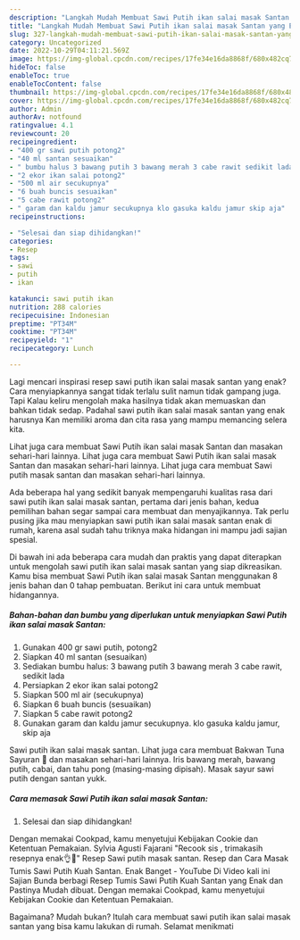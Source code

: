 ```yaml
---
description: "Langkah Mudah Membuat Sawi Putih ikan salai masak Santan yang Enak Banget}"
title: "Langkah Mudah Membuat Sawi Putih ikan salai masak Santan yang Enak Banget}"
slug: 327-langkah-mudah-membuat-sawi-putih-ikan-salai-masak-santan-yang-enak-banget
category: Uncategorized
date: 2022-10-29T04:11:21.569Z
image: https://img-global.cpcdn.com/recipes/17fe34e16da8868f/680x482cq70/sawi-putih-ikan-salai-masak-santan-foto-resep-utama.jpg
hideToc: false
enableToc: true
enableTocContent: false
thumbnail: https://img-global.cpcdn.com/recipes/17fe34e16da8868f/680x482cq70/sawi-putih-ikan-salai-masak-santan-foto-resep-utama.jpg
cover: https://img-global.cpcdn.com/recipes/17fe34e16da8868f/680x482cq70/sawi-putih-ikan-salai-masak-santan-foto-resep-utama.jpg
author: Admin
authorAv: notfound
ratingvalue: 4.1
reviewcount: 20
recipeingredient:
- "400 gr sawi putih potong2"
- "40 ml santan sesuaikan"
- " bumbu halus 3 bawang putih 3 bawang merah 3 cabe rawit sedikit lada"
- "2 ekor ikan salai potong2"
- "500 ml air secukupnya"
- "6 buah buncis sesuaikan"
- "5 cabe rawit potong2"
- " garam dan kaldu jamur secukupnya klo gasuka kaldu jamur skip aja"
recipeinstructions:

- "Selesai dan siap dihidangkan!"
categories:
- Resep
tags:
- sawi
- putih
- ikan

katakunci: sawi putih ikan 
nutrition: 288 calories
recipecuisine: Indonesian
preptime: "PT34M"
cooktime: "PT34M"
recipeyield: "1"
recipecategory: Lunch

---
```



Lagi mencari inspirasi resep sawi putih ikan salai masak santan yang enak? Cara menyiapkannya sangat tidak terlalu sulit namun tidak gampang juga. Tapi Kalau keliru mengolah maka hasilnya tidak akan memuaskan dan bahkan tidak sedap. Padahal sawi putih ikan salai masak santan yang enak harusnya Kan memiliki aroma dan cita rasa yang mampu memancing selera kita.


Lihat juga cara membuat Sawi Putih ikan salai masak Santan dan masakan sehari-hari lainnya. Lihat juga cara membuat Sawi Putih ikan salai masak Santan dan masakan sehari-hari lainnya. Lihat juga cara membuat Sawi putih masak santan dan masakan sehari-hari lainnya.

Ada beberapa hal yang sedikit banyak mempengaruhi kualitas rasa dari sawi putih ikan salai masak santan, pertama dari jenis bahan, kedua pemilihan bahan segar sampai cara membuat dan menyajikannya. Tak perlu pusing jika mau menyiapkan sawi putih ikan salai masak santan enak di rumah, karena asal sudah tahu triknya maka hidangan ini mampu jadi sajian spesial.


Di bawah ini ada beberapa cara mudah dan praktis yang dapat diterapkan untuk mengolah sawi putih ikan salai masak santan yang siap dikreasikan. Kamu bisa membuat Sawi Putih ikan salai masak Santan menggunakan 8 jenis bahan dan 0 tahap pembuatan. Berikut ini cara untuk membuat hidangannya.

<!--inarticleads1-->

##### Bahan-bahan dan bumbu yang diperlukan untuk menyiapkan Sawi Putih ikan salai masak Santan:

1. Gunakan 400 gr sawi putih, potong2
1. Siapkan 40 ml santan (sesuaikan)
1. Sediakan  bumbu halus: 3 bawang putih 3 bawang merah 3 cabe rawit, sedikit lada
1. Persiapkan 2 ekor ikan salai potong2
1. Siapkan 500 ml air (secukupnya)
1. Siapkan 6 buah buncis (sesuaikan)
1. Siapkan 5 cabe rawit potong2
1. Gunakan  garam dan kaldu jamur secukupnya. klo gasuka kaldu jamur, skip aja


Sawi putih ikan salai masak santan. Lihat juga cara membuat Bakwan Tuna Sayuran 🥬 dan masakan sehari-hari lainnya. Iris bawang merah, bawang putih, cabai, dan tahu pong (masing-masing dipisah). Masak sayur sawi putih dengan santan yukk. 

<!--inarticleads2-->

##### Cara memasak Sawi Putih ikan salai masak Santan:


1. Selesai dan siap dihidangkan!

Dengan memakai Cookpad, kamu menyetujui Kebijakan Cookie dan Ketentuan Pemakaian. Sylvia Agusti Fajarani &#34;Recook sis , trimakasih resepnya enak👌🤤&#34; Resep Sawi putih masak santan. Resep dan Cara Masak Tumis Sawi Putih Kuah Santan. Enak Banget - YouTube Di Video kali ini Sajian Bunda berbagi Resep Tumis Sawi Putih Kuah Santan yang Enak dan Pastinya Mudah dibuat. Dengan memakai Cookpad, kamu menyetujui Kebijakan Cookie dan Ketentuan Pemakaian. 

Bagaimana? Mudah bukan? Itulah cara membuat sawi putih ikan salai masak santan yang bisa kamu lakukan di rumah. Selamat menikmati
